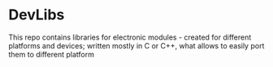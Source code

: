# DevLibs
This repo contains libraries for electronic modules -  created for different platforms and devices; written mostly in C or C++, what allows to easily port them to different platform


